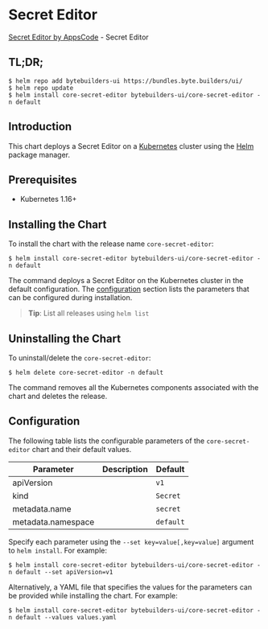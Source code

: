 # Secret Editor

[Secret Editor by AppsCode](https://byte.builders) - Secret Editor

## TL;DR;

```console
$ helm repo add bytebuilders-ui https://bundles.byte.builders/ui/
$ helm repo update
$ helm install core-secret-editor bytebuilders-ui/core-secret-editor -n default
```

## Introduction

This chart deploys a Secret Editor on a [Kubernetes](http://kubernetes.io) cluster using the [Helm](https://helm.sh) package manager.

## Prerequisites

- Kubernetes 1.16+

## Installing the Chart

To install the chart with the release name `core-secret-editor`:

```console
$ helm install core-secret-editor bytebuilders-ui/core-secret-editor -n default
```

The command deploys a Secret Editor on the Kubernetes cluster in the default configuration. The [configuration](#configuration) section lists the parameters that can be configured during installation.

> **Tip**: List all releases using `helm list`

## Uninstalling the Chart

To uninstall/delete the `core-secret-editor`:

```console
$ helm delete core-secret-editor -n default
```

The command removes all the Kubernetes components associated with the chart and deletes the release.

## Configuration

The following table lists the configurable parameters of the `core-secret-editor` chart and their default values.

|     Parameter      | Description |       Default        |
|--------------------|-------------|----------------------|
| apiVersion         |             | <code>v1</code>      |
| kind               |             | <code>Secret</code>  |
| metadata.name      |             | <code>secret</code>  |
| metadata.namespace |             | <code>default</code> |


Specify each parameter using the `--set key=value[,key=value]` argument to `helm install`. For example:

```console
$ helm install core-secret-editor bytebuilders-ui/core-secret-editor -n default --set apiVersion=v1
```

Alternatively, a YAML file that specifies the values for the parameters can be provided while
installing the chart. For example:

```console
$ helm install core-secret-editor bytebuilders-ui/core-secret-editor -n default --values values.yaml
```
